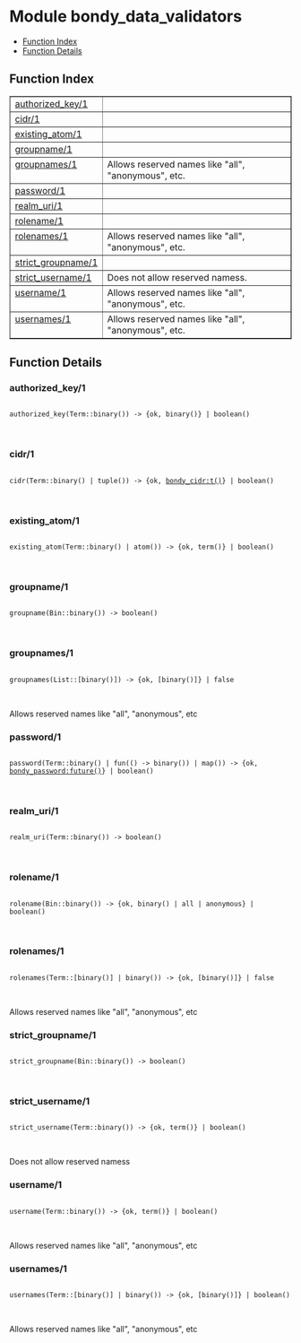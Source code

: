 

# Module bondy_data_validators #
* [Function Index](#index)
* [Function Details](#functions)

<a name="index"></a>

## Function Index ##


<table width="100%" border="1" cellspacing="0" cellpadding="2" summary="function index"><tr><td valign="top"><a href="#authorized_key-1">authorized_key/1</a></td><td></td></tr><tr><td valign="top"><a href="#cidr-1">cidr/1</a></td><td></td></tr><tr><td valign="top"><a href="#existing_atom-1">existing_atom/1</a></td><td></td></tr><tr><td valign="top"><a href="#groupname-1">groupname/1</a></td><td></td></tr><tr><td valign="top"><a href="#groupnames-1">groupnames/1</a></td><td>Allows reserved names like "all", "anonymous", etc.</td></tr><tr><td valign="top"><a href="#password-1">password/1</a></td><td></td></tr><tr><td valign="top"><a href="#realm_uri-1">realm_uri/1</a></td><td></td></tr><tr><td valign="top"><a href="#rolename-1">rolename/1</a></td><td></td></tr><tr><td valign="top"><a href="#rolenames-1">rolenames/1</a></td><td>Allows reserved names like "all", "anonymous", etc.</td></tr><tr><td valign="top"><a href="#strict_groupname-1">strict_groupname/1</a></td><td></td></tr><tr><td valign="top"><a href="#strict_username-1">strict_username/1</a></td><td>Does not allow reserved namess.</td></tr><tr><td valign="top"><a href="#username-1">username/1</a></td><td>Allows reserved names like "all", "anonymous", etc.</td></tr><tr><td valign="top"><a href="#usernames-1">usernames/1</a></td><td>Allows reserved names like "all", "anonymous", etc.</td></tr></table>


<a name="functions"></a>

## Function Details ##

<a name="authorized_key-1"></a>

### authorized_key/1 ###

<pre><code>
authorized_key(Term::binary()) -&gt; {ok, binary()} | boolean()
</code></pre>
<br />

<a name="cidr-1"></a>

### cidr/1 ###

<pre><code>
cidr(Term::binary() | tuple()) -&gt; {ok, <a href="bondy_cidr.md#type-t">bondy_cidr:t()</a>} | boolean()
</code></pre>
<br />

<a name="existing_atom-1"></a>

### existing_atom/1 ###

<pre><code>
existing_atom(Term::binary() | atom()) -&gt; {ok, term()} | boolean()
</code></pre>
<br />

<a name="groupname-1"></a>

### groupname/1 ###

<pre><code>
groupname(Bin::binary()) -&gt; boolean()
</code></pre>
<br />

<a name="groupnames-1"></a>

### groupnames/1 ###

<pre><code>
groupnames(List::[binary()]) -&gt; {ok, [binary()]} | false
</code></pre>
<br />

Allows reserved names like "all", "anonymous", etc

<a name="password-1"></a>

### password/1 ###

<pre><code>
password(Term::binary() | fun(() -&gt; binary()) | map()) -&gt; {ok, <a href="bondy_password.md#type-future">bondy_password:future()</a>} | boolean()
</code></pre>
<br />

<a name="realm_uri-1"></a>

### realm_uri/1 ###

<pre><code>
realm_uri(Term::binary()) -&gt; boolean()
</code></pre>
<br />

<a name="rolename-1"></a>

### rolename/1 ###

<pre><code>
rolename(Bin::binary()) -&gt; {ok, binary() | all | anonymous} | boolean()
</code></pre>
<br />

<a name="rolenames-1"></a>

### rolenames/1 ###

<pre><code>
rolenames(Term::[binary()] | binary()) -&gt; {ok, [binary()]} | false
</code></pre>
<br />

Allows reserved names like "all", "anonymous", etc

<a name="strict_groupname-1"></a>

### strict_groupname/1 ###

<pre><code>
strict_groupname(Bin::binary()) -&gt; boolean()
</code></pre>
<br />

<a name="strict_username-1"></a>

### strict_username/1 ###

<pre><code>
strict_username(Term::binary()) -&gt; {ok, term()} | boolean()
</code></pre>
<br />

Does not allow reserved namess

<a name="username-1"></a>

### username/1 ###

<pre><code>
username(Term::binary()) -&gt; {ok, term()} | boolean()
</code></pre>
<br />

Allows reserved names like "all", "anonymous", etc

<a name="usernames-1"></a>

### usernames/1 ###

<pre><code>
usernames(Term::[binary()] | binary()) -&gt; {ok, [binary()]} | boolean()
</code></pre>
<br />

Allows reserved names like "all", "anonymous", etc

